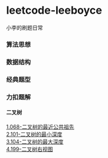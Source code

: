 # leetcode-leeboyce
小李的刷题日常

### 算法思想

### 数据结构

### 经典题型

### 力扣题解
#### 二叉树
[1.068-二叉树的最近公共祖先](https://www.cnblogs.com/boycelee/p/12657380.html)  
[2.101-二叉树的最小深度](https://www.cnblogs.com/boycelee/p/13636132.html)   
[3.104-二叉树的最大深度](https://www.cnblogs.com/boycelee/p/13636249.html)   
[4.199-二叉树右视图](https://www.cnblogs.com/boycelee/p/13640583.html)   


